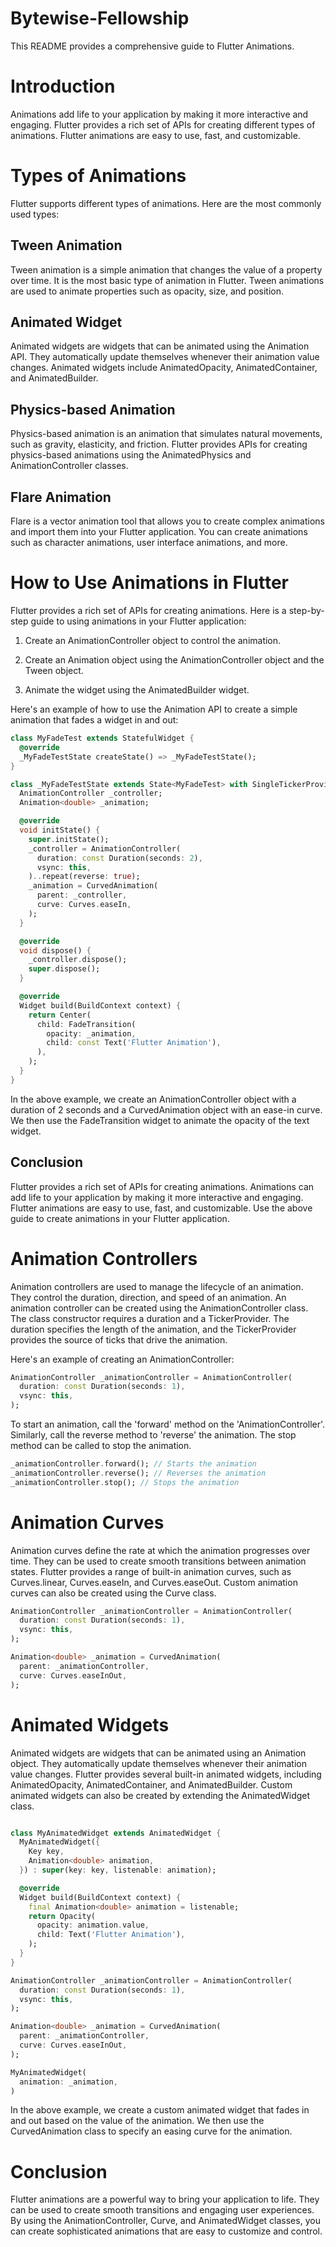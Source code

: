 # Bytewise-Fellowship
This README provides a comprehensive guide to Flutter Animations.

Introduction
=============
Animations add life to your application by making it more interactive and engaging. Flutter provides a rich set of APIs for creating different types of animations. Flutter animations are easy to use, fast, and customizable.

Types of Animations
=============
Flutter supports different types of animations. Here are the most commonly used types:

Tween Animation
--------------
Tween animation is a simple animation that changes the value of a property over time. It is the most basic type of animation in Flutter. Tween animations are used to animate properties such as opacity, size, and position.

Animated Widget
--------------
Animated widgets are widgets that can be animated using the Animation API. They automatically update themselves whenever their animation value changes. Animated widgets include AnimatedOpacity, AnimatedContainer, and AnimatedBuilder.

Physics-based Animation
--------------
Physics-based animation is an animation that simulates natural movements, such as gravity, elasticity, and friction. Flutter provides APIs for creating physics-based animations using the AnimatedPhysics and AnimationController classes.

Flare Animation
--------------
Flare is a vector animation tool that allows you to create complex animations and import them into your Flutter application. You can create animations such as character animations, user interface animations, and more.

How to Use Animations in Flutter
=====
Flutter provides a rich set of APIs for creating animations. Here is a step-by-step guide to using animations in your Flutter application:

  1. Create an AnimationController object to control the animation.

  2. Create an Animation object using the AnimationController object and the Tween object.

  3. Animate the widget using the AnimatedBuilder widget.

Here's an example of how to use the Animation API to create a simple animation that fades a widget in and out:

```dart
class MyFadeTest extends StatefulWidget {
  @override
  _MyFadeTestState createState() => _MyFadeTestState();
}

class _MyFadeTestState extends State<MyFadeTest> with SingleTickerProviderStateMixin {
  AnimationController _controller;
  Animation<double> _animation;

  @override
  void initState() {
    super.initState();
    _controller = AnimationController(
      duration: const Duration(seconds: 2),
      vsync: this,
    )..repeat(reverse: true);
    _animation = CurvedAnimation(
      parent: _controller,
      curve: Curves.easeIn,
    );
  }

  @override
  void dispose() {
    _controller.dispose();
    super.dispose();
  }

  @override
  Widget build(BuildContext context) {
    return Center(
      child: FadeTransition(
        opacity: _animation,
        child: const Text('Flutter Animation'),
      ),
    );
  }
}
```

In the above example, we create an AnimationController object with a duration of 2 seconds and a CurvedAnimation object with an ease-in curve. We then use the FadeTransition widget to animate the opacity of the text widget.

## Conclusion ##

Flutter provides a rich set of APIs for creating animations. Animations can add life to your application by making it more interactive and engaging. Flutter animations are easy to use, fast, and customizable. Use the above guide to create animations in your Flutter application.




# Animation Controllers #

Animation controllers are used to manage the lifecycle of an animation. They control the duration, direction, and speed of an animation. An animation controller can be created using the AnimationController class. The class constructor requires a duration and a TickerProvider. The duration specifies the length of the animation, and the TickerProvider provides the source of ticks that drive the animation.

Here's an example of creating an AnimationController:

```dart
AnimationController _animationController = AnimationController(
  duration: const Duration(seconds: 1),
  vsync: this,
);
```

To start an animation, call the 'forward' method on the 'AnimationController'. Similarly, call the reverse method to 'reverse' the animation.
The stop method can be called to stop the animation.

```dart
_animationController.forward(); // Starts the animation
_animationController.reverse(); // Reverses the animation
_animationController.stop(); // Stops the animation
```

# Animation Curves #

Animation curves define the rate at which the animation progresses over time. They can be used to create smooth transitions between animation states.
Flutter provides a range of built-in animation curves, such as Curves.linear, Curves.easeIn, and Curves.easeOut. Custom animation curves can also be created using the Curve class.

```dart
AnimationController _animationController = AnimationController(
  duration: const Duration(seconds: 1),
  vsync: this,
);

Animation<double> _animation = CurvedAnimation(
  parent: _animationController,
  curve: Curves.easeInOut,
);
```

# Animated Widgets #
Animated widgets are widgets that can be animated using an Animation object. They automatically update themselves whenever their animation value changes. Flutter provides several built-in animated widgets, including AnimatedOpacity, AnimatedContainer, and AnimatedBuilder. Custom animated widgets can also be created by extending the AnimatedWidget class.

```dart

class MyAnimatedWidget extends AnimatedWidget {
  MyAnimatedWidget({
    Key key,
    Animation<double> animation,
  }) : super(key: key, listenable: animation);

  @override
  Widget build(BuildContext context) {
    final Animation<double> animation = listenable;
    return Opacity(
      opacity: animation.value,
      child: Text('Flutter Animation'),
    );
  }
}

AnimationController _animationController = AnimationController(
  duration: const Duration(seconds: 1),
  vsync: this,
);

Animation<double> _animation = CurvedAnimation(
  parent: _animationController,
  curve: Curves.easeInOut,
);

MyAnimatedWidget(
  animation: _animation,
)
```
In the above example, we create a custom animated widget that fades in and out based on the value of the animation. We then use the CurvedAnimation class to specify an easing curve for the animation.

# Conclusion
Flutter animations are a powerful way to bring your application to life. They can be used to create smooth transitions and engaging user experiences. By using the AnimationController, Curve, and AnimatedWidget classes, you can create sophisticated animations that are easy to customize and control.
